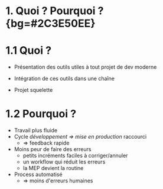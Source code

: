 # 1. Quoi ? Pourquoi ? {bg=#2C3E50EE}

# 1.1 Quoi ?

* Présentation des outils utiles à tout projet de dev moderne

* Intégration de ces outils dans une chaîne

* Projet squelette

# 1.2 Pourquoi ?

* Travail plus fluide
* Cycle *développement => mise en production* raccourci
  * => feedback rapide
* Moins peur de faire des erreurs
  * petits incréments faciles à corriger/annuler
  * un workflow qui réduit les erreurs
  * la MEP devient la routine
* Process automatisé
  * => moins d'erreurs humaines
